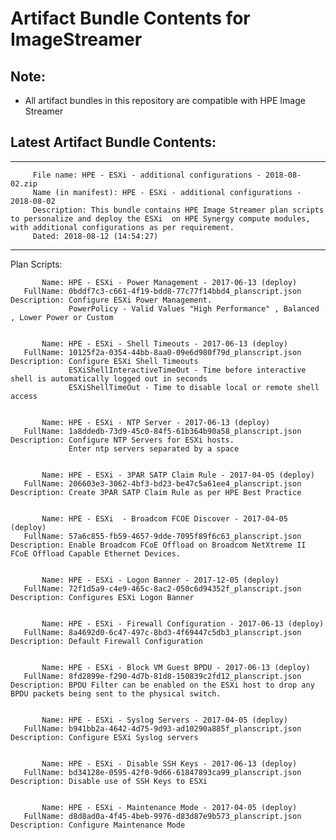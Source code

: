 # Artifact Bundle Contents for ImageStreamer 

## Note:
- All artifact bundles in this repository are compatible with HPE Image Streamer 

## Latest Artifact Bundle Contents:

--------------------------------------------------------------------------------
         
         File name: HPE - ESXi - additional configurations - 2018-08-02.zip
         Name (in manifest): HPE - ESXi - additional configurations - 2018-08-02
         Description: This bundle contains HPE Image Streamer plan scripts to personalize and deploy the ESXi  on HPE Synergy compute modules, with additional configurations as per requirement.
         Dated: 2018-08-12 (14:54:27)
--------------------------------------------------------------------------------

Plan Scripts:

	       Name: HPE - ESXi - Power Management - 2017-06-13 (deploy)
	   FullName: 0bddf7c3-c661-4f19-bdd8-77c77f14bbd4_planscript.json
	Description: Configure ESXi Power Management.
	             PowerPolicy - Valid Values "High Performance" , Balanced , Lower Power or Custom


	       Name: HPE - ESXi - Shell Timeouts - 2017-06-13 (deploy)
	   FullName: 10125f2a-0354-44bb-8aa0-09e6d980f79d_planscript.json
	Description: Configure ESXi Shell Timeouts
	             ESXiShellInteractiveTimeOut - Time before interactive shell is automatically logged out in seconds
	             ESXiShellTimeOut - Time to disable local or remote shell access


	       Name: HPE - ESXi - NTP Server - 2017-06-13 (deploy)
	   FullName: 1a8ddedb-73d9-45c0-84f5-61b364b90a58_planscript.json
	Description: Configure NTP Servers for ESXi hosts.
	             Enter ntp servers separated by a space


	       Name: HPE - ESXi - 3PAR SATP Claim Rule - 2017-04-05 (deploy)
	   FullName: 206603e3-3062-4bf3-bd23-be47c5a61ee4_planscript.json
	Description: Create 3PAR SATP Claim Rule as per HPE Best Practice


	       Name: HPE - ESXi  - Broadcom FCOE Discover - 2017-04-05 (deploy)
	   FullName: 57a6c855-fb59-4657-9dde-7095f89f6c63_planscript.json
	Description: Enable Broadcom FCoE Offload on Broadcom NetXtreme II FCoE Offload Capable Ethernet Devices.


	       Name: HPE - ESXi - Logon Banner - 2017-12-05 (deploy)
	   FullName: 72f1d5a9-c4e9-465c-8ac2-050c6d94352f_planscript.json
	Description: Configures ESXi Logon Banner


	       Name: HPE - ESXi - Firewall Configuration - 2017-06-13 (deploy)
	   FullName: 8a4692d0-6c47-497c-8bd3-4f69447c5db3_planscript.json
	Description: Default Firewall Configuration


	       Name: HPE - ESXi - Block VM Guest BPDU - 2017-06-13 (deploy)
	   FullName: 8fd2899e-f290-4d7b-81d8-150839c2fd12_planscript.json
	Description: BPDU Filter can be enabled on the ESXi host to drop any BPDU packets being sent to the physical switch.


	       Name: HPE - ESXi - Syslog Servers - 2017-04-05 (deploy)
	   FullName: b941bb2a-4642-4d75-9d93-ad10290a885f_planscript.json
	Description: Configure ESXi Syslog servers


	       Name: HPE - ESXi - Disable SSH Keys - 2017-06-13 (deploy)
	   FullName: bd34128e-0595-42f0-9d66-61847893ca99_planscript.json
	Description: Disable use of SSH Keys to ESXi


	       Name: HPE - ESXi - Maintenance Mode - 2017-04-05 (deploy)
	   FullName: d8d8ad0a-4f45-4beb-9976-d83d87e9b573_planscript.json
	Description: Configure Maintenance Mode

